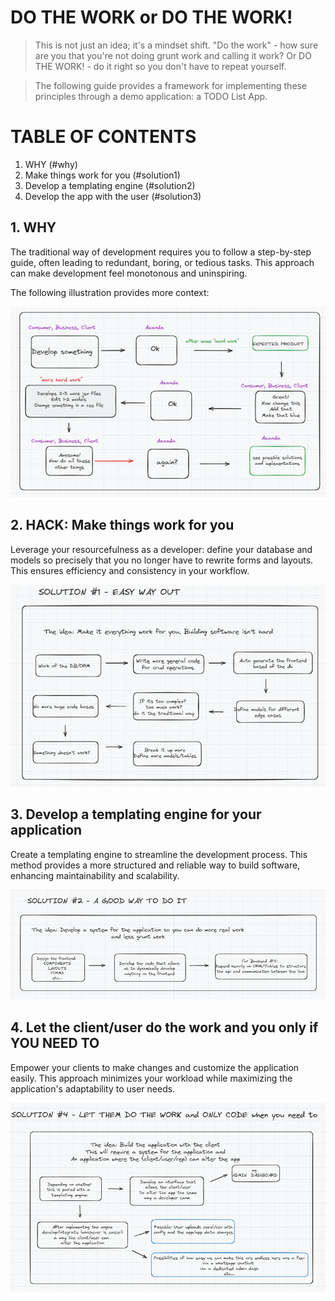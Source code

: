 # DO THE WORK or DO THE WORK!

> This is not just an idea; it's a mindset shift. "Do the work" - how sure are you that you're not doing grunt work and calling it work? Or DO THE WORK! - do it right so you don't have to repeat yourself.

> The following guide provides a framework for implementing these principles through a demo application: a TODO List App.

# TABLE OF CONTENTS
1. WHY (#why)
2. Make things work for you (#solution1)
3. Develop a templating engine (#solution2)
4. Develop the app with the user (#solution3)

## 1. WHY

The traditional way of development requires you to follow a step-by-step guide, often leading to redundant, boring, or tedious tasks. This approach can make development feel monotonous and uninspiring.

The following illustration provides more context:

![shot1.png](shot1.png)

## 2. HACK: Make things work for you

Leverage your resourcefulness as a developer: define your database and models so precisely that you no longer have to rewrite forms and layouts. This ensures efficiency and consistency in your workflow.

![shot2.PNG](shot2.PNG)

## 3. Develop a templating engine for your application

Create a templating engine to streamline the development process. This method provides a more structured and reliable way to build software, enhancing maintainability and scalability.

![shot3.PNG](shot3.PNG)

## 4. Let the client/user do the work and you only if YOU NEED TO

Empower your clients to make changes and customize the application easily. This approach minimizes your workload while maximizing the application's adaptability to user needs.

![shot4.PNG](shot4.PNG)
